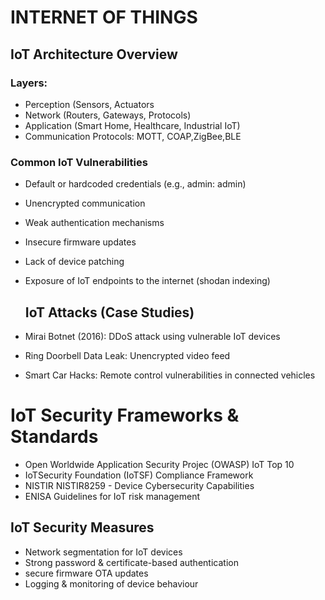 # INTERNET OF THINGS
## IoT Architecture Overview

### Layers:
- Perception (Sensors, Actuators
- Network (Routers, Gateways, Protocols)
- Application (Smart Home, Healthcare, Industrial IoT)
- Communication Protocols: MOTT, COAP,ZigBee,BLE

### Common IoT Vulnerabilities
- Default or hardcoded credentials (e.g., admin: admin)
- Unencrypted communication
- Weak authentication mechanisms
- Insecure firmware updates
- Lack of device patching
- Exposure of IoT endpoints to the internet (shodan indexing)

  ## IoT Attacks (Case Studies)
- Mirai Botnet (2016): DDoS attack using vulnerable IoT devices
- Ring Doorbell Data Leak: Unencrypted video feed
- Smart Car Hacks: Remote control vulnerabilities in connected vehicles

# IoT Security Frameworks & Standards
- Open Worldwide Application Security Projec (OWASP) IoT Top 10
- IoTSecurity Foundation (IoTSF) Compliance Framework
- NISTIR NISTIR8259 - Device Cybersecurity Capabilities
- ENISA Guidelines for IoT risk management

## IoT Security Measures
  - Network segmentation for IoT devices
  - Strong password & certificate-based authentication
  - secure firmware OTA updates
  - Logging & monitoring of device behaviour
